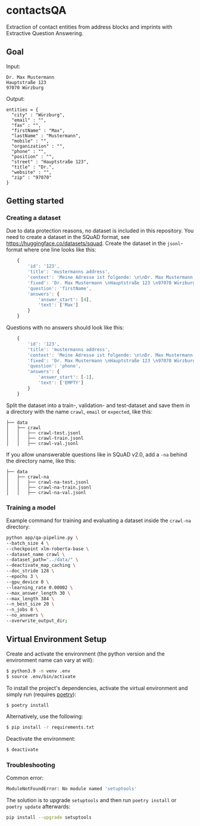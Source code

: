 # contactsQA
Extraction of contact entities from address blocks and imprints with Extractive Question Answering.


## Goal

Input:
```
Dr. Max Mustermann
Hauptstraße 123
97070 Würzburg
```

Output:
```
entities = {
  "city" : "Würzburg",
  "email" : "",
  "fax" : "",
  "firstName" : "Max",
  "lastName" : "Mustermann",
  "mobile" : "",
  "organization" : "",
  "phone" : "",
  "position" : "",
  "street" : "Hauptstraße 123",
  "title" : "Dr.",
  "website" : "",
  "zip" : "97070"
}
```

## Getting started

### Creating a dataset

Due to data protection reasons, no dataset is included in this repository. You need to create a dataset in the SQuAD format, see https://huggingface.co/datasets/squad.
Create the dataset in the `jsonl`-format where one line looks like this:

```javascript
    {
        'id': '123',
        'title': 'mustermanns address',
        'context': 'Meine Adresse ist folgende: \n\nDr. Max Mustermann \nHauptstraße 123 \n97070 Würzburg \n Schicken Sie mir bitte die Rechnung zu.',
        'fixed': 'Dr. Max Mustermann \nHauptstraße 123 \n97070 Würzburg',
        'question': 'firstName',
        'answers': {
            'answer_start': [4],
            'text': ['Max']
        }
    }
```

Questions with no answers should look like this:

```javascript
    {
        'id': '123',
        'title': 'mustermanns address',
        'context': 'Meine Adresse ist folgende: \n\nDr. Max Mustermann \nHauptstraße 123 \n97070 Würzburg \n Schicken Sie mir bitte die Rechnung zu.',
        'fixed': 'Dr. Max Mustermann \nHauptstraße 123 \n97070 Würzburg',
        'question': 'phone',
        'answers': {
            'answer_start': [-1],
            'text': ['EMPTY']
        }
    }
```

Split the dataset into a train-, validation- and test-dataset and save them in a directory with the name `crawl`, `email` or `expected`, like this:

```
├── data
│   ├── crawl
│   │   ├── crawl-test.jsonl
│   │   ├── crawl-train.jsonl
│   │   ├── crawl-val.jsonl
```

If you allow unanswerable questions like in SQuAD v2.0, add a `-na` behind the directory name, like this:

```
├── data
│   ├── crawl-na
│   │   ├── crawl-na-test.jsonl
│   │   ├── crawl-na-train.jsonl
│   │   ├── crawl-na-val.jsonl
```


### Training a model

Example command for training and evaluating a dataset inside the `crawl-na` directory:

```sh
python app/qa-pipeline.py \
--batch_size 4 \
--checkpoint xlm-roberta-base \
--dataset_name crawl \
--dataset_path="../data/" \
--deactivate_map_caching \
--doc_stride 128 \
--epochs 3 \
--gpu_device 0 \
--learning_rate 0.00002 \
--max_answer_length 30 \
--max_length 384 \
--n_best_size 20 \
--n_jobs 8 \
--no_answers \
--overwrite_output_dir;
```

## Virtual Environment Setup

Create and activate the environment (the python version and the environment name can vary at will):

```sh
$ python3.9 -m venv .env
$ source .env/bin/activate
```

To install the project's dependencies, activate the virtual environment and simply run (requires [poetry](https://python-poetry.org/)):

```sh
$ poetry install
```

Alternatively, use the following:

```sh
$ pip install -r requirements.txt
```

Deactivate the environment:

```sh
$ deactivate
```

### Troubleshooting

Common error:

```sh
ModuleNotFoundError: No module named 'setuptools'
```

The solution is to upgrade `setuptools` and then run `poetry install` or `poetry update` afterwards:

```sh
pip install --upgrade setuptools
````
